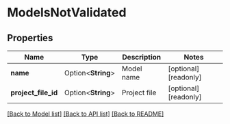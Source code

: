 # ModelsNotValidated

## Properties

Name | Type | Description | Notes
------------ | ------------- | ------------- | -------------
**name** | Option<**String**> | Model name | [optional][readonly]
**project_file_id** | Option<**String**> | Project file | [optional][readonly]

[[Back to Model list]](../README.md#documentation-for-models) [[Back to API list]](../README.md#documentation-for-api-endpoints) [[Back to README]](../README.md)


